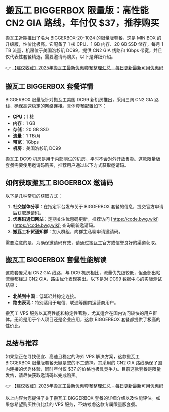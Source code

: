 # 搬瓦工 BIGGERBOX 限量版：高性能 CN2 GIA 路线，年付仅 $37，推荐购买

搬瓦工近期推出了名为 BIGGERBOX-20-1024 的限量版套餐，这是 MINIBOX 的升级版，性价比极高。它配备了 1 核 CPU、1 GB 内存、20 GB SSD 储存，每月 1 TB 流量，机房位于美国洛杉矶 DC99，提供 CN2 GIA 线路和 1Gbps 带宽，并且仅代表性套餐精选，需要邀请码购买。以下是详细介绍。

👉 [【建议收藏】2025年搬瓦工最新优惠套餐整理汇总 - 每日更新最新可用优惠码](https://bit.ly/banwagon)

## 搬瓦工 BIGGERBOX 套餐详情

BIGGERBOX 限量版针对搬瓦工美国 DC99 新机房推出，采用三网 CN2 GIA 路线，确保高速稳定的网络连接。具体套餐配置如下：

- **CPU**：1 核  
- **内存**：1 GB  
- **存储**：20 GB SSD  
- **流量**：1 TB/月  
- **带宽**：1Gbps  
- **机房**：美国洛杉矶 DC99

搬瓦工 DC99 机房是用于内部测试的机房，平时不会对外开放售卖。这款限量版套餐需要使用邀请码购买，推荐用户通过以下方式获取邀请码。

## 如何获取搬瓦工 BIGGERBOX 邀请码

以下是几种常见的获取方式：

1. **社交媒体分享**：在指定平台发布关于 BIGGERBOX 套餐的信息，提交官方申请后获取邀请码。
2. **优惠码通知网站**：定期关注优惠码更新，推荐访问 [https://code.bwg.wiki](https://code.bwg.wiki) 查询最新邀请码。
3. **搬瓦工补货通知群**：加入群组，向群主私聊申请邀请码。

需要注意的是，为确保邀请码有效，请通过搬瓦工官方或信誉良好的渠道获取。

## 搬瓦工 BIGGERBOX 套餐性能解读

这款套餐采用 CN2 GIA 线路，与 DC9 机房相比，流量优先级较低，但全部出站流量都经过 CN2 GIA，路由优化表现突出。以下是对 DC99 数据中心的实际测试结果：

- **北美到中国**：低延迟并稳定连接。
- **路由表现**：特别适用于电信、联通等国内运营商用户。

搬瓦工 VPS 服务以其高性能和稳定性著称，尤其适合在国内访问较快的用户群体。无论是用于个人项目还是企业应用，这款 BIGGERBOX 套餐都提供了极高的性价比。

## 总结与推荐

如果您正在寻找便宜、高速且稳定的海外 VPS 解决方案，这款搬瓦工 BIGGERBOX 限量版套餐无疑是您的不二选择。其采用的 CN2 GIA 路线确保了国内连接的优秀体验，同时年付仅 $37 的价格也极具竞争力。目前这款套餐是限量发售，请尽快获取邀请码以完成购买。

👉 [【建议收藏】2025年搬瓦工最新优惠套餐整理汇总 - 每日更新最新可用优惠码](https://bit.ly/banwagon)

以上内容为您提供了关于搬瓦工 BIGGERBOX 套餐的详细介绍以及性能评估。如果您希望购买性价比佳的 VPS 服务，不妨考虑这款专属限量版套餐。